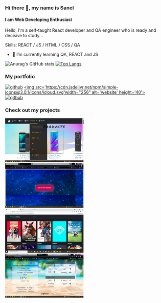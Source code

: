 
### Hi there 👋, my name is Sanel
#### I am Web Developing Enthusiast
Hello,  I'm a self-taught React developer and QA engineer who is ready and decisive to study...

Skills:  REACT / JS / HTML / CSS / QA

- 🌱 I’m currently learning QA, REACT and JS 
                           
![Anurag's GitHub stats](https://github-readme-stats.vercel.app/api?username=Sanelsss&hide=contribs,prs)
[![Top Langs](https://github-readme-stats.vercel.app/api/top-langs/?username=Sanelsss&layout=compact)](https://github.com/anuraghazra/github-readme-stats)

### My portfolio
[<img src='https://cdn.jsdelivr.net/npm/simple-icons@3.0.1/icons/github.svg' width="256" alt='github' height='40'>](https://github.com/Sanelsss)
  [<img src='https://cdn.jsdelivr.net/npm/simple-icons@3.0.1/icons/icloud.svg'width="256" alt='website' height='40'>](https://sanel.netlify.app/)  
[<img src='https://cdn.jsdelivr.net/npm/simple-icons@3.0.1/icons/linkedin.svg' width="256" alt='github' height='40'>](https://www.linkedin.com/in/sanel-omanovi%C4%87-412019228/)
### Check out my projects

<div  >
  <a href="https://github.com/Sanelsss/storecetiri">
  <img src="store1.jpg" width="256" />
</a>                              
  <a href="https://github.com/Sanelsss/simple-chat-app">
  <img src="tri.png" width="256" />
</a>   
  <a href="https://github.com/Sanelsss/TBDB-Movies-and-TV-Shows-App">
  <img src="movie.png" width="256" />
</a>   
  <a href="https://github.com/Sanelsss/weather">
  <img src="vrijeme2.png"  width="256" />
</a>                                 
</div>  


